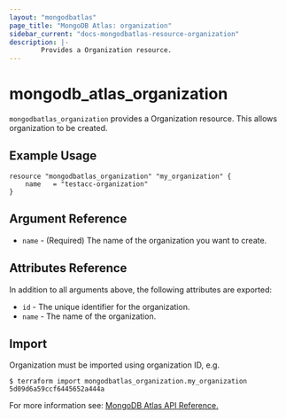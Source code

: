 ```yaml
---
layout: "mongodbatlas"
page_title: "MongoDB Atlas: organization"
sidebar_current: "docs-mongodbatlas-resource-organization"
description: |-
		Provides a Organization resource.
---
```


# mongodb_atlas_organization

`mongodbatlas_organization` provides a Organization resource. This allows organization to be created.

## Example Usage

```hcl
resource "mongodbatlas_organization" "my_organization" {
	name   = "testacc-organization"
}
```

## Argument Reference

* `name` - (Required) The name of the organization you want to create.


## Attributes Reference

In addition to all arguments above, the following attributes are exported:

* `id` - The unique identifier for the organization.
* `name` - The name of the organization.

## Import

Organization must be imported using organization ID, e.g.

```
$ terraform import mongodbatlas_organization.my_organization 5d09d6a59ccf6445652a444a
```
For more information see: [MongoDB Atlas API Reference.](https://docs.atlas.mongodb.com/reference/api/organizations/)